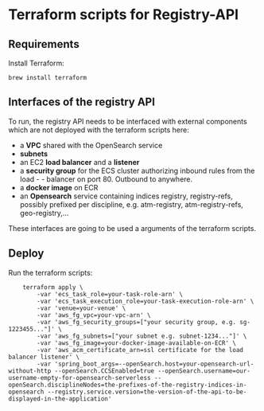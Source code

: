 # Terraform scripts for Registry-API

## Requirements

Install Terraform:

    brew install terraform


## Interfaces of the registry API

To run, the registry API needs to be interfaced with external components which are not deployed with the terraform scripts here:

- a **VPC** shared with the OpenSearch service
- **subnets**
- an EC2 **load balancer** and a **listener**
- a **security group** for the ECS cluster authorizing inbound rules from the load - - balancer on port 80. Outbound to anywhere.
- a **docker image** on ECR
- an **Opensearch** service containing indices registry, registry-refs, possibly prefixed per discipline, e.g. atm-registry, atm-registry-refs, geo-registry,...


These interfaces are going to be used a arguments of the terraform scripts.


## Deploy


Run the terraform scripts:

```
    terraform apply \
        -var 'ecs_task_role=your-task-role-arn' \
        -var 'ecs_task_execution_role=your-task-execution-role-arn' \
        -var 'venue=your-venue' \
        -var 'aws_fg_vpc=your-vpc-arn' \
        -var 'aws_fg_security_groups=["your security group, e.g. sg-1223455..."]' \
        -var 'aws_fg_subnets=["your subnet e.g. subnet-1234..."]' \
        -var 'aws_fg_image=your-docker-image-available-on-ECR' \
        -var 'aws_acm_certificate_arn=ssl certificate for the load balancer listener' \
        -var 'spring_boot_args=--openSearch.host=your-opensearch-url-without-http --openSearch.CCSEnabled=true --openSearch.username=our-username-empty-for-opensearch-serverless --openSearch.disciplineNodes=the-prefixes-of-the-registry-indices-in-opensearch --registry.service.version=the-version-of-the-api-to-be-displayed-in-the-application'
```
